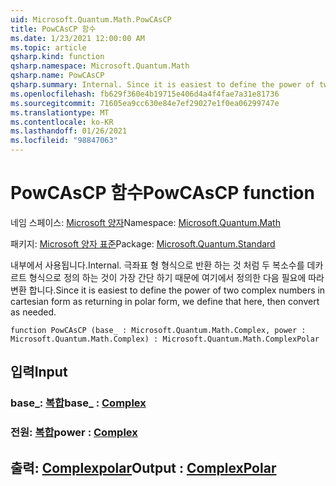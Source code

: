 ```yaml
---
uid: Microsoft.Quantum.Math.PowCAsCP
title: PowCAsCP 함수
ms.date: 1/23/2021 12:00:00 AM
ms.topic: article
qsharp.kind: function
qsharp.namespace: Microsoft.Quantum.Math
qsharp.name: PowCAsCP
qsharp.summary: Internal. Since it is easiest to define the power of two complex numbers in cartesian form as returning in polar form, we define that here, then convert as needed.
ms.openlocfilehash: fb629f360e4b19715e406d4a4f4fae7a31e81736
ms.sourcegitcommit: 71605ea9cc630e84e7ef29027e1f0ea06299747e
ms.translationtype: MT
ms.contentlocale: ko-KR
ms.lasthandoff: 01/26/2021
ms.locfileid: "98847063"
---
```

# <a name="powcascp-function"></a><span data-ttu-id="baada-102">PowCAsCP 함수</span><span class="sxs-lookup"><span data-stu-id="baada-102">PowCAsCP function</span></span>

<span data-ttu-id="baada-103">네임 스페이스: [Microsoft 양자](xref:Microsoft.Quantum.Math)</span><span class="sxs-lookup"><span data-stu-id="baada-103">Namespace: [Microsoft.Quantum.Math](xref:Microsoft.Quantum.Math)</span></span>

<span data-ttu-id="baada-104">패키지: [Microsoft 양자 표준](https://nuget.org/packages/Microsoft.Quantum.Standard)</span><span class="sxs-lookup"><span data-stu-id="baada-104">Package: [Microsoft.Quantum.Standard](https://nuget.org/packages/Microsoft.Quantum.Standard)</span></span>


<span data-ttu-id="baada-105">내부에서 사용됩니다.</span><span class="sxs-lookup"><span data-stu-id="baada-105">Internal.</span></span> <span data-ttu-id="baada-106">극좌표 형 형식으로 반환 하는 것 처럼 두 복소수를 데카르트 형식으로 정의 하는 것이 가장 간단 하기 때문에 여기에서 정의한 다음 필요에 따라 변환 합니다.</span><span class="sxs-lookup"><span data-stu-id="baada-106">Since it is easiest to define the power of two complex numbers in cartesian form as returning in polar form, we define that here, then convert as needed.</span></span>

```qsharp
function PowCAsCP (base_ : Microsoft.Quantum.Math.Complex, power : Microsoft.Quantum.Math.Complex) : Microsoft.Quantum.Math.ComplexPolar
```


## <a name="input"></a><span data-ttu-id="baada-107">입력</span><span class="sxs-lookup"><span data-stu-id="baada-107">Input</span></span>

### <a name="base_--complex"></a><span data-ttu-id="baada-108">base_: [복합](xref:Microsoft.Quantum.Math.Complex)</span><span class="sxs-lookup"><span data-stu-id="baada-108">base_ : [Complex](xref:Microsoft.Quantum.Math.Complex)</span></span>




### <a name="power--complex"></a><span data-ttu-id="baada-109">전원: [복합](xref:Microsoft.Quantum.Math.Complex)</span><span class="sxs-lookup"><span data-stu-id="baada-109">power : [Complex](xref:Microsoft.Quantum.Math.Complex)</span></span>





## <a name="output--complexpolar"></a><span data-ttu-id="baada-110">출력: [Complexpolar](xref:Microsoft.Quantum.Math.ComplexPolar)</span><span class="sxs-lookup"><span data-stu-id="baada-110">Output : [ComplexPolar](xref:Microsoft.Quantum.Math.ComplexPolar)</span></span>

